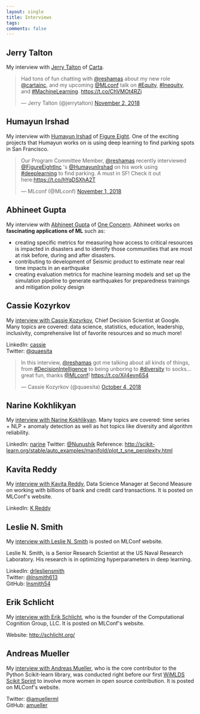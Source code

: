```yaml
---
layout: single
title: Interviews
tags: 
comments: false
---
```


## Jerry Talton
My interview with [Jerry Talton](https://mlconf.com/interview-with-jerry-talton-director-of-data-machine-learning-carta/) of [Carta](https://carta.com).   

<p>
<blockquote class="twitter-tweet" data-lang="en"><p lang="en" dir="ltr">Had tons of fun chatting with <a href="https://twitter.com/reshamas?ref_src=twsrc%5Etfw">@reshamas</a> about my new role <a href="https://twitter.com/cartainc?ref_src=twsrc%5Etfw">@cartainc</a>, and my upcoming <a href="https://twitter.com/MLconf?ref_src=twsrc%5Etfw">@MLconf</a> talk on <a href="https://twitter.com/hashtag/Equity?src=hash&amp;ref_src=twsrc%5Etfw">#Equity</a>, <a href="https://twitter.com/hashtag/Inequity?src=hash&amp;ref_src=twsrc%5Etfw">#Inequity</a>, and <a href="https://twitter.com/hashtag/MachineLearning?src=hash&amp;ref_src=twsrc%5Etfw">#MachineLearning</a>. <a href="https://t.co/ChVMOt4RZj">https://t.co/ChVMOt4RZj</a></p>&mdash; Jerry Talton (@jerrytalton) <a href="https://twitter.com/jerrytalton/status/1058468369337405440?ref_src=twsrc%5Etfw">November 2, 2018</a></blockquote>
<script async src="https://platform.twitter.com/widgets.js" charset="utf-8"></script>
</p>

## Humayun Irshad
My interview with [Humayun Irshad](https://mlconf.com/interview-with-humayun-irshad-leveraging-street-view-imagery-and-deep-learning-models-to-build-parking-augmented-maps/) of [Figure Eight](https://www.figure-eight.com).  One of the exciting projects that Humayun works on is using deep learning to find parking spots in San Francisco.

<p>
  <blockquote class="twitter-tweet" data-lang="en"><p lang="en" dir="ltr">Our Program Committee Member, <a href="https://twitter.com/reshamas?ref_src=twsrc%5Etfw">@reshamas</a> recently interviewed <a href="https://twitter.com/FigureEightInc?ref_src=twsrc%5Etfw">@FigureEightInc</a> &#39;s <a href="https://twitter.com/HumayunIrshad?ref_src=twsrc%5Etfw">@HumayunIrshad</a> on his work using <a href="https://twitter.com/hashtag/deeplearning?src=hash&amp;ref_src=twsrc%5Etfw">#deeplearning</a> to find parking. A must in SF! Check it out here:<a href="https://t.co/hYqDSXhA2T">https://t.co/hYqDSXhA2T</a></p>&mdash; MLconf (@MLconf) <a href="https://twitter.com/MLconf/status/1058092046727045120?ref_src=twsrc%5Etfw">November 1, 2018</a></blockquote>
<script async src="https://platform.twitter.com/widgets.js" charset="utf-8"></script>
</p>

## Abhineet Gupta
My interview with [Abhineet Gupta](https://mlconf.com/interview-with-abhineet-gupta-resilience-engineering-lead-at-one-concern-by-reshama-shaikh-program-committee-member/) of [One Concern](https://www.oneconcern.com).  Abhineet works on **fascinating applications of ML** such as:
- creating specific metrics for measuring how access to critical resources is impacted in disasters and to identify those communities that are most at risk before, during and after disasters.
- contributing to development of Seismic product to estimate near real time impacts in an earthquake
- creating evaluation metrics for machine learning models and set up the simulation pipeline to generate earthquakes for preparedness trainings and mitigation policy design


## Cassie Kozyrkov
My [interview with Cassie Kozyrkov](https://mlconf.com/interview-with-cassie-kozyrkov-chief-decision-scientist-at-google-by-reshama-shaikh-program-committee-member/), Chief Decision Scientist at Google.  Many topics are covered:  data science, statistics, education, leadership, inclusivity, comprehensive list of favorite resources and so much more!

LinkedIn: [cassie](https://www.linkedin.com/in/cassie-kozyrkov-9531919/)  
Twitter: [@quaesita](https://twitter.com/quaesita)

<p>
<blockquote class="twitter-tweet" data-lang="en"><p lang="en" dir="ltr">In this interview, <a href="https://twitter.com/reshamas?ref_src=twsrc%5Etfw">@reshamas</a> got me talking about all kinds of things, from <a href="https://twitter.com/hashtag/DecisionIntelligence?src=hash&amp;ref_src=twsrc%5Etfw">#DecisionIntelligence</a> to being unboring to <a href="https://twitter.com/hashtag/diversity?src=hash&amp;ref_src=twsrc%5Etfw">#diversity</a> to socks... great fun, thanks <a href="https://twitter.com/MLconf?ref_src=twsrc%5Etfw">@MLconf</a>! <a href="https://t.co/Xjl4evn6S4">https://t.co/Xjl4evn6S4</a></p>&mdash; Cassie Kozyrkov (@quaesita) <a href="https://twitter.com/quaesita/status/1047905972407214080?ref_src=twsrc%5Etfw">October 4, 2018</a></blockquote>
<script async src="https://platform.twitter.com/widgets.js" charset="utf-8"></script>



</p>

## Narine Kokhlikyan
My [interview with Narine Kokhlikyan](https://mlconf.com/interview-with-narine-kokhlikyan-machine-learning-engineer-at-slice-technologies-inc-by-reshama-shaikh-program-committee-member/).  Many topics are covered:  time series + NLP + anomaly detection as well as hot topics like diversity and algorithm reliability.

LinkedIn: [narine](https://www.linkedin.com/in/narine-kokhlikyan-88916721/)
Twitter: [@Nunushik](https://twitter.com/Nunushik)
Reference: http://scikit-learn.org/stable/auto_examples/manifold/plot_t_sne_perplexity.html

## Kavita Reddy
My [interview with Kavita Reddy](https://mlconf.com/interview-with-kavita-reddy-data-science-manager-at-second-measure-by-reshama-shaikh-program-committee-member/), Data Science Manager at Second Measure on working with billions of bank and credit card transactions.  It is posted on MLConf's website. 

LinkedIn:  [K Reddy](https://www.linkedin.com/in/kavita-reddy-725b3827/)

## Leslie N. Smith
My [interview with Leslie N. Smith](https://mlconf.com/interview-with-leslie-n-smith-phd-senior-research-scientist-at-the-us-naval-research-laboratory-by-reshama-shaikh-program-committee-member/) is posted on MLConf website.

Leslie N. Smith, is a Senior Research Scientist at the US Naval Research Laboratory.  His research is in optimizing hyperparameters in deep learning.  

LinkedIn:  [drlesliensmith](https://www.linkedin.com/in/drlesliensmith/)  
Twitter:  [@lnsmith613](https://twitter.com/lnsmith613)  
GitHub:  [lnsmith54](https://github.com/lnsmith54)

## Erik Schlicht
My [interview with Erik Schlicht](https://mlconf.com/interview-erik-schlicht-founder-computational-cognition-group-c2-g-llc-reshama-shaikh/), who is the founder of the Computational Cognition Group, LLC.   It is posted on MLConf's website. 

Website:  http://schlicht.org/
  
## Andreas Mueller
My [interview with Andreas Mueller](https://mlconf.com/interview-andreas-muller-lecturer-columbia-university-core-contributor-scikit-learn-reshama-shaikh/), who is the core contributor to the Python Scikit-learn library, was conducted right before our first [WiMLDS Scikit Sprint](https://github.com/WiMLDS/scikit-sprint) to involve more women in open source contribution.  It is posted on MLConf's website.  

Twitter:  [@amuellerml](https://twitter.com/amuellerml)  
GitHub:  [amueller](https://github.com/amueller)

